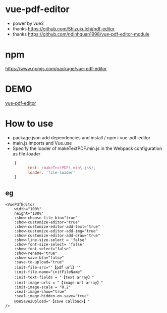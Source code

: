 # vue-pdf-editor

- power by vue2
- thanks https://github.com/ShizukuIchi/pdf-editor
- thanks https://github.com/ndinhquan1998/vue-pdf-editor-module

# npm
https://www.npmjs.com/package/vue-pdf-editor

# DEMO

[vue-pdf-editor](https://llanc.github.io/vue-pdf-editor/)

# How to use

- package.json add dependencies and install / npm i vue-pdf-editor
- main.js imports and Vue.use
- Specify the loader of makeTextPDF.min.js in the Webpack configuration as file-loader

``` js
    {
          test: /makeTextPDF\.min\.js$/,
          loader: 'file-loader'
    }
```

## eg

```vue
<VuePdfEditor
    width="100%"
    height="100%"
    :show-choose-file-btn="true" 
    :show-customize-editor="true"
    :show-customize-editor-add-text="true"
    :show-customize-editor-add-img="true"
    :show-customize-editor-add-draw="true"
    :show-line-size-select = 'false'
    :show-font-size-select= 'false'
    :show-font-select="false"
    :show-rename="true"
    :show-save-btn="false"
    :save-to-upload="true"
    :init-file-src="'【pdf url】'" 
    :init-file-name="initFileName"
    :init-text-fields = "【text array】"
    :init-image-urls = "【image url array】"
    :init-image-scale = "0.2"
    :seal-image-show="true"
    :seal-image-hidden-on-save="true"
    @onSave2Upload="【save callback】"
/>
```
